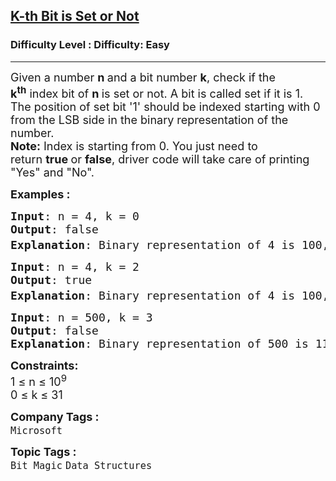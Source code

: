 <h2><a href="https://www.geeksforgeeks.org/problems/check-whether-k-th-bit-is-set-or-not-1587115620/1?page=1&category=Bit%20Magic&sortBy=submissions">K-th Bit is Set or Not</a></h2><h3>Difficulty Level : Difficulty: Easy</h3><hr><div class="problems_problem_content__Xm_eO"><p><span style="font-size: 18px;">Given a number&nbsp;<strong>n&nbsp;</strong>and a bit number&nbsp;<strong>k</strong>, check if the <strong>k<sup>th</sup></strong>&nbsp;index bit of&nbsp;<strong>n&nbsp;</strong>is set or not. A bit is called set if it is 1. The position of set bit '1' should be indexed starting with 0 from the LSB side in the binary representation of the number.</span><br><span style="font-size: 18px;"><strong>Note:</strong>&nbsp;Index is starting from 0. You just need to return&nbsp;<strong>true&nbsp;</strong>or&nbsp;<strong>false</strong>, driver code will take care of printing "Yes" and "No".</span></p>
<p><span style="font-size: 18px;"><strong>Examples :&nbsp;</strong></span></p>
<pre><span style="font-size: 18px;"><strong>Input</strong>: n = 4, k = 0
<strong>Output</strong>: false
<strong>Explanation</strong>: Binary representation of 4 is 100, in which 0<sup>th</sup> index bit from LSB is not set. So, return false.</span></pre>
<pre><span style="font-size: 18px;"><strong>Input</strong>: n = 4, k = 2
<strong>Output</strong>: true
<strong>Explanation</strong>: Binary representation of 4 is 100, in which 2<sup>nd</sup> index bit from LSB is set. So, return true.</span></pre>
<pre><span style="font-size: 18px;"><strong>Input</strong>: n = 500, k = 3<br><strong>Output</strong>: false<br><strong>Explanation</strong>: Binary representation of 500 is 111110100, in which 3rd index bit from LSB is not set. So, return false.</span></pre>
<p><span style="font-size: 18px;"><strong>Constraints:</strong><br>1 ≤ n ≤ 10<sup>9</sup><br>0 ≤ k ≤ 31</span></p></div><p><span style=font-size:18px><strong>Company Tags : </strong><br><code>Microsoft</code>&nbsp;<br><p><span style=font-size:18px><strong>Topic Tags : </strong><br><code>Bit Magic</code>&nbsp;<code>Data Structures</code>&nbsp;